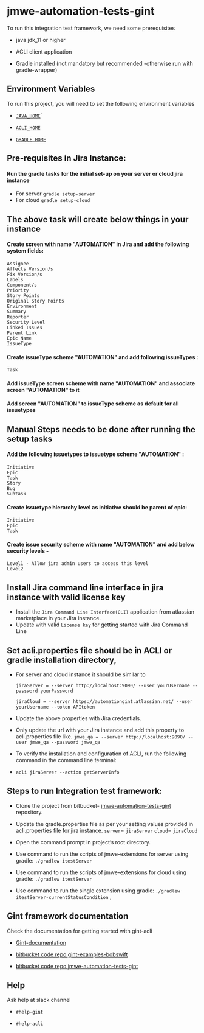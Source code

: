 
# jmwe-automation-tests-gint

To run this integration test framework, we need some prerequisites

- java jdk_11 or higher

- ACLI client application

- Gradle installed (not mandatory but recommended -otherwise run with gradle-wrapper)

## Environment Variables

To run this project, you will need to set the following environment variables

- [`JAVA_HOME`](https://www.oracle.com/java/technologies/downloads/#java17)`

- [`ACLI_HOME`](https://appfire.atlassian.net/wiki/download/attachments/60562669/ACLI-10.6.0-amd64-installer.exe?api=v2)

- [`GRADLE_HOME`](https://gradle.org/next-steps/?version=7.6.1&format=bin)

## Pre-requisites in Jira Instance:
#### Run the gradle tasks for the initial set-up on your server or cloud jira instance
- For server `gradle setup-server`
- For cloud `gradle setup-cloud`

## The above task will create below things in your instance

#### Create screen with name "AUTOMATION" in Jira and add the following system fields:
    Assignee
    Affects Version/s
    Fix Version/s
    Labels
    Component/s
    Priority
    Story Points
    Original Story Points
    Environment
    Summary
    Reporter
    Security Level
    Linked Issues
    Parent Link
    Epic Name
    IssueType

#### Create issueType scheme "AUTOMATION" and add following issueTypes : 
    Task
#### Add issueType screen scheme with name "AUTOMATION" and associate screen "AUTOMATION" to it
#### Add screen "AUTOMATION" to issueType scheme as default for all issuetypes


## Manual Steps needs to be done after running the setup tasks

#### Add the following issuetypes to issuetype scheme "AUTOMATION" :
    Initiative
    Epic
    Task
    Story
    Bug
    Subtask

#### Create issuetype hierarchy level as initiative should be parent of epic:
    Initiative
    Epic
    Task

#### Create issue security scheme with name "AUTOMATION" and add below security levels -
    Level1 - Allow jira admin users to access this level
    Level2
## Install Jira command line interface in jira instance with valid license key
 - Install the `Jira Command Line Interface(CLI)` application from atlassian marketplace in your Jira instance.
 - Update with valid `License key` for getting started with Jira Command Line 

## Set acli.properties file should be in ACLI or gradle installation directory,
- For server and cloud instance it should be similar to

    `jiraServer = --server http://localhost:9090/ --user yourUsername --password yourPassword`

    `jiraCloud = --server https://automationgint.atlassian.net/ --user yourUsername --token APItoken`

- Update the above properties with Jira credentials.
- Only update the url with your Jira instance and add this property to acli.properties file like.
  `jmwe_qa = --server http://localhost:9090/ --user jmwe_qa --password jmwe_qa` 
- To verify the installation and configuration of ACLI, run the following command in the command line terminal: 
- `acli jiraServer --action getServerInfo`

## Steps to run Integration test framework:

- Clone the project  from bitbucket- [jmwe-automation-tests-gint](https://bitbucket.org/appfire/jmwe-automation-tests-gint/src/master/) repository.

- Update the gradle.properties file as per your setting values provided in acli.properties file for jira instance.
  `server`= `jiraServer`
  `cloud`= `jiraCloud`


- Open the command prompt in project’s root directory.
- Use command to run the scripts of jmwe-extensions for server using gradle: `./gradlew itestServer`
- Use command to run the scripts of jmwe-extensions for cloud using gradle: `./gradlew itestServer`
- Use command to run the single extension using gradle:
   `./gradlew itestServer-currentStatusCondition` ,

## Gint framework documentation
Check the documentation for getting started with gint-acli

- [Gint-documentation](https://ginthome.atlassian.net/wiki/spaces/GINT/overview?mode=global)

- [bitbucket code repo gint-examples-bobswift](https://bitbucket.org/bobswift/gint-examples/src/master/)

- [bitbucket code repo jmwe-automation-tests-gint](https://bitbucket.org/appfire/jmwe-automation-tests-gint/src/master/)


## Help

Ask help at slack channel

- `#help-gint`

- `#help-acli`


